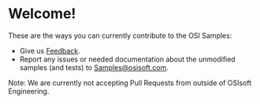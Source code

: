 # Welcome!

These are the ways you can currently contribute to the OSI Samples:

- Give us [Feedback](https://feedback.osisoft.com/forums/922279-osisoft-github).
- Report any issues or needed documentation about the unmodified samples (and tests) to Samples@osisoft.com.

Note: We are currently not accepting Pull Requests from outside of OSIsoft Engineering.
